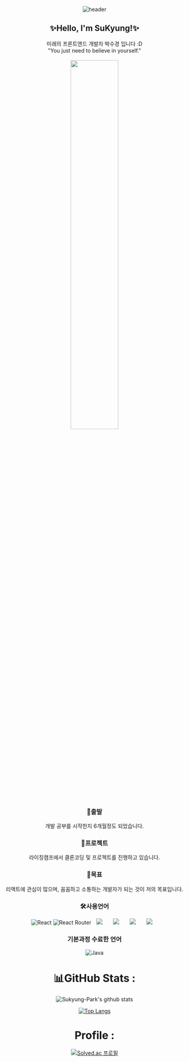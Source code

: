 
<div align="center">


![header](https://capsule-render.vercel.app/api?type=waving&&color=0:EEFF00,100:a82da8&height=200&width=100%&section=header&text=Sukyung&fontSize=60)<br>
<h2>✨Hello, I'm SuKyung!✨</h2>
미래의 프론트엔드 개발자 박수경 입니다 :D<br>
"You just need to believe in yourself." <br><br>
<img src="https://user-images.githubusercontent.com/98381511/177118622-fa4a4ed6-fa33-401a-a29e-743bc9349228.gif" width="50%">


<br>

<h3>🚚출발</h3>
개발 공부를 시작한지 6개월정도 되었습니다.

<h3>🚀프로젝트</h3>
라이징캠프에서 클론코딩 및 프로젝트를 진행하고 있습니다.

<h3>🤗목표</h3>
리액트에 관심이 많으며, 꼼꼼하고 소통하는 개발자가 되는 것이 저의 목표입니다.

<h3>🛠사용언어</h3>
<div>

![React](https://img.shields.io/badge/react-%2320232a.svg?style=flat&logo=react&logoColor=%2361DAFB) 
![React Router](https://img.shields.io/badge/React_Router-CA4245?style=flat&logo=react-router&logoColor=white) 
<img src="https://img.shields.io/badge/HTML5-E34F26?style=flat&logo=HTML5&logoColor=white" style="height : auto; margin-left : 10px; margin-right : 10px;"/></a>&nbsp;
<img src="https://img.shields.io/badge/CSS3-1572B6?style=flat&logo=CSS3&logoColor=white" style="height : auto; margin-left : 10px; margin-right : 10px;"/></a>&nbsp;
<img src="https://img.shields.io/badge/JavaScript-F7DF1E?style=flat&logo=JavaScript&logoColor=white" style="height : auto; margin-left : 10px; margin-right : 10px;"/></a>&nbsp;
<img src="https://img.shields.io/badge/Java-007396?style=flat&logo=Java&logoColor=white" style="height : auto; margin-left : 10px; margin-right : 10px;"/></a>&nbsp;

</div>

<h3>기본과정 수료한 언어</h3>

![Java](https://img.shields.io/badge/java-%23ED8B00.svg?style=flat&logo=java&logoColor=white) 




# 📊GitHub Stats :

![Sukyung-Park's github stats](https://github-readme-stats.vercel.app/api?username=Sukyung-Park&show_icons=true)

[![Top Langs](https://github-readme-stats.vercel.app/api/top-langs/?username=Sukyung-Park&layout=compact)](https://github.com/anuraghazra/github-readme-stats)


# Profile :
[![Solved.ac
프로필](http://mazassumnida.wtf/api/v2/generate_badge?boj=rhrhtlapdls)](https://solved.ac/rhrhtlapdls)
